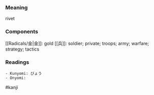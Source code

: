 ### Meaning

rivet

### Components

[[Radicals/金|金]]: gold [[兵]]: soldier; private; troops; army; warfare; strategy; tactics

### Readings

```
- Kunyomi: びょう
- Onyomi: 
```

#kanji
